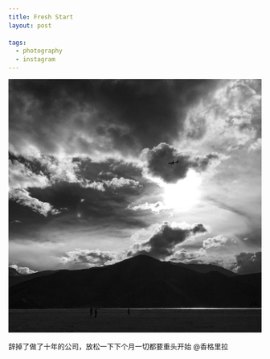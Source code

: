 ```yaml
---
title: Fresh Start
layout: post

tags:
  - photography
  - instagram
---
```


![Shangri-La][image-1]

辞掉了做了十年的公司，放松一下下个月一切都要重头开始 @香格里拉

[image-1]:	/media/files/2015/10/15/shangrila.jpg
